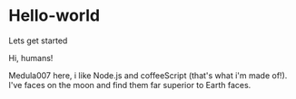 # Hello-world
Lets get started

Hi, humans!

Medula007 here, i like Node.js and coffeeScript (that's what i'm made of!).
I've faces on the moon and find them far superior to Earth faces.
